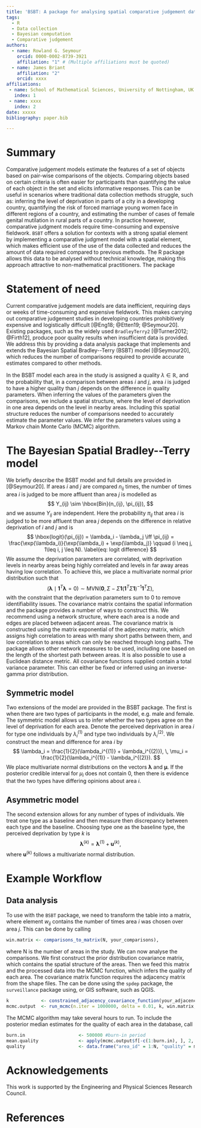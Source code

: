 ```yaml
---
title: 'BSBT: A package for analysing spatial comparative judgement data'
tags:
  - R
  - Data collection
  - Bayesian computation
  - Comparative judgement
authors:
  - name: Rowland G. Seymour
    orcid: 0000-0002-8739-3921
    affiliation: "1" # (Multiple affiliations must be quoted)
  - name: James Briant
    affiliation: "2"
    orcid: xxxx
affiliations:
 - name: School of Mathematical Sciences, University of Nottingham, UK
   index: 1
 - name: xxxx
   index: 2
date: xxxxx
bibliography: paper.bib

---
```


# Summary
Comparative judgement models estimate the features of a set of objects based on pair-wise comparisons of the objects. Comparing objects based on certain criteria is often easier for participants than quantifying the value of each object in the set and elicits informative responses. This can be useful in scenarios where traditional data collection methods struggle, such as: inferring the level of deprivation in parts of a city in a developing country, quantifying the risk of forced marriage young women face in different regions of a country, and estimating the number of cases of female genital mutilation in rural parts of a country. In practice however, comparative judgment models require time-consuming and expensive fieldwork. `BSBT` offers a solution for contexts with a strong spatial element by implementing a comparative judgment model with a spatial element, which makes efficient use of the use of the data collected and reduces the amount of data required compared to previous methods. The R package allows this data to be analysed without technical knowledge, making this approach attractive to non-mathematical practitioners. The package 

# Statement of need
Current comparative judgement models are data inefficient, requiring days or weeks of time-consuming and expensive fieldwork. This makes carrying out comparative judgement studies in developing countries prohibitively expensive and logistically difficult [@Eng18; @Etten19; @Seymour20]. Existing packages, such as the widely used `BradleyTerry2` [@Turner2012; @Firth12], produce poor quality results when insufficient data is provided. We address this by providing a data analysis package that implements and extends the Bayesian Spatial Bradley--Terry (BSBT) model [@Seymour20], which reduces the number of comparisons required to provide accurate estimates compared to other methods. 

In the BSBT model each area in the study is assigned a quality $\lambda \in \mathbb{R}$, and the probability that, in a comparison between areas $i$ and $j$, area $i$ is judged to have a higher quality than $j$ depends on the difference in quality parameters. When inferring the values of the parameters given the comparisons, we include a spatial structure, where the level of deprivation in one area depends on the level in nearby areas. Including this spatial structure reduces the number of comparisons needed to accurately estimate the parameter values. We infer the parameters values using a Markov chain Monte Carlo (MCMC) algorithm. 


# The Bayesian Spatial Bradley--Terry model
We briefly describe the BSBT model and full details are provided in [@Seymour20]. If areas $i$ and $j$ are compared $n_{ij}$ times, the number of times area $i$ is judged to be more affluent than area $j$ is modelled as 
$$
Y_{ij} \sim \hbox{Bin}(n_{ij}, \pi_{ij}),
$$
and we assume $Y_{ij}$ are independent. Here the probability $\pi_{ij}$ that area $i$ is judged to be more affluent than area $j$ depends on the difference in relative deprivation of $i$ and $j$ and is
$$
    \hbox{logit}(\pi_{ij}) = \lambda_i - \lambda_j \iff \pi_{ij} = \frac{\exp(\lambda_i)}{\exp(\lambda_i) + \exp(\lambda_j)} \qquad (i \neq j, 1\leq i, j \leq N). \label{eq: logit difference}
$$
We assume the deprivation parameters are correlated, with deprivation levels in nearby areas being highly correlated and levels in far away areas having low correlation. To achieve this,  we place a multivariate normal prior distribution such that
$$
(\boldsymbol{\lambda} \mid \boldsymbol{1}^T\boldsymbol{\lambda} = 0) \sim \textrm{MVN}\Big(\textbf{0}, \, \Sigma - \Sigma\boldsymbol{1}(\boldsymbol{1}^T\Sigma \boldsymbol{1})^{-1}\boldsymbol{1}^T\Sigma\Big),
$$
with the constraint that the deprivation parameters sum to 0 to remove identifiability issues. The covariance matrix contains the spatial information and the package provides a number of ways to construct this. We recommend using a network structure, where each area is a node and edges are placed between adjacent areas. The covariance matrix is constructed using the matrix exponential of the adjecency matrix, which assigns high correlation to areas with many short paths between them, and low correlation to areas which can only be reached through long paths. The package allows other network measures to be used, including one based on the length of the shortest path between areas. It is also possible to use a Euclidean distance metric. All covariance functions supplied contain a total variance parameter. This can either be fixed or inferred using an inverse-gamma prior distribution. 

## Symmetric model
Two extensions of the model are provided in the BSBT package. The first is when there are two types of participants in the model, e.g. male and female. The symmetric model allows us to infer whether the two types agree on the level of deprivation for each area. Denote the perceived deprivation in area $i$ for type one individuals by $\lambda_i^{(1)}$ and type two individuals by $\lambda_i^{(2)}$. We construct the mean and difference for area $i$ by
$$
\lambda_i = \frac{1}{2}(\lambda_i^{(1)} + \lambda_i^{(2)}), \, \mu_i = \frac{1}{2}(\lambda_i^{(1)} - \lambda_i^{(2)}).
$$
We place multivariate normal distributions on the vectors $\boldsymbol{\lambda}$ and $\boldsymbol{\mu}$. If the posterior credible interval for $\mu_i$ does not contain 0, then there is evidence that the two types have differing opinions about area $i$.

## Asymmetric model
The second extension allows for any number of types of individuals. We treat one type as a baseline and then measure then discrepancy between each type and the baseline. Choosing type one as the baseline type, the perceived deprivation by type $k$ is
$$
\boldsymbol{\lambda}^{(k)} = \boldsymbol{\lambda}^{(1)} + \boldsymbol{u}^{(k)},
$$
where $\boldsymbol{u}^{(k)}$ follows a multivariate normal distribution. 
# Example Workflow

## Data analysis
To use with the `BSBT` package, we need to transform the table into a matrix, where element $w_{ij}$ contains the number of times area $i$ was chosen over area $j$. This can be done by calling
```r
win.matrix <- comparisons_to_matrix(N, your_comparisons),
```
where N is the number of areas in the study. We can now analyse the comparisons. We first construct the prior distribution covariance matrix, which contains the spatial structure of the areas. Then we feed this matrix and the processed data into the MCMC function, which infers the quality of each area. The covariance matrix function requires the adjacency matrix from the shape files. The can be done using the `spdep` package, the `surveillance` package using, or GIS software, such as QGIS. 
```r
k            <- constrained_adjacency_covariance_function(your_adjacency_matrix, type = "matrix", hyperparameters = c(1), linear.combination = rep(1, N), linear.constraint = 0)
mcmc.output  <- run_mcmc(n.iter = 1000000, delta = 0.01, k, win.matrix, f.initial =  rep(0, N), alpha = TRUE)
```
The MCMC algorithm may take several hours to run. To include the posterior median estimates for the quality of each area in the database, call
```r
burn.in                    <- 500000 #burn-in period 
mean.quality               <- apply(mcmc.output$f[-c(1:burn.in), ], 2, mean)
quality                    <- data.frame("area_id" = 1:N, "quality" = mean.quality)
```


# Acknowledgements

This work is supported by the Engineering and Physical Sciences Research Council. 

# References
